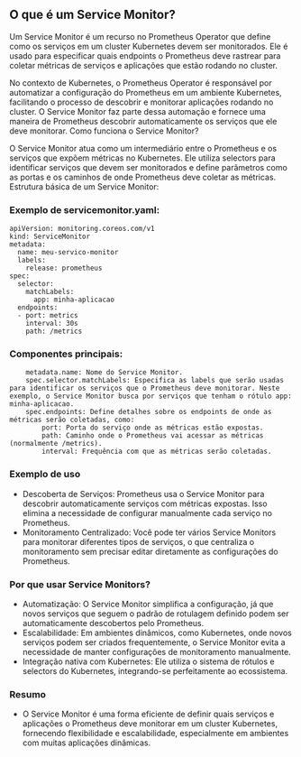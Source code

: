 ## O que é um Service Monitor?
Um Service Monitor é um recurso no Prometheus Operator que define como os serviços em um cluster Kubernetes devem ser monitorados. Ele é usado para especificar quais endpoints o Prometheus deve rastrear para coletar métricas de serviços e aplicações que estão rodando no cluster.

No contexto de Kubernetes, o Prometheus Operator é responsável por automatizar a configuração do Prometheus em um ambiente Kubernetes, facilitando o processo de descobrir e monitorar aplicações rodando no cluster. O Service Monitor faz parte dessa automação e fornece uma maneira de Prometheus descobrir automaticamente os serviços que ele deve monitorar.
Como funciona o Service Monitor?

O Service Monitor atua como um intermediário entre o Prometheus e os serviços que expõem métricas no Kubernetes. Ele utiliza selectors para identificar serviços que devem ser monitorados e define parâmetros como as portas e os caminhos de onde Prometheus deve coletar as métricas.
Estrutura básica de um Service Monitor:

### Exemplo de servicemonitor.yaml:
```
apiVersion: monitoring.coreos.com/v1
kind: ServiceMonitor
metadata:
  name: meu-servico-monitor
  labels:
    release: prometheus
spec:
  selector:
    matchLabels:
      app: minha-aplicacao
  endpoints:
  - port: metrics
    interval: 30s
    path: /metrics
```

### Componentes principais:
```
    metadata.name: Nome do Service Monitor.
    spec.selector.matchLabels: Especifica as labels que serão usadas para identificar os serviços que o Prometheus deve monitorar. Neste exemplo, o Service Monitor busca por serviços que tenham o rótulo app: minha-aplicacao.
    spec.endpoints: Define detalhes sobre os endpoints de onde as métricas serão coletadas, como:
        port: Porta do serviço onde as métricas estão expostas.
        path: Caminho onde o Prometheus vai acessar as métricas (normalmente /metrics).
        interval: Frequência com que as métricas serão coletadas.
```
### Exemplo de uso
- Descoberta de Serviços: Prometheus usa o Service Monitor para descobrir automaticamente serviços com métricas expostas. Isso elimina a necessidade de configurar manualmente cada serviço no Prometheus.
- Monitoramento Centralizado: Você pode ter vários Service Monitors para monitorar diferentes tipos de serviços, o que centraliza o monitoramento sem precisar editar diretamente as configurações do Prometheus.

### Por que usar Service Monitors?
- Automatização: O Service Monitor simplifica a configuração, já que novos serviços que seguem o padrão de rotulagem definido podem ser automaticamente descobertos pelo Prometheus.
- Escalabilidade: Em ambientes dinâmicos, como Kubernetes, onde novos serviços podem ser criados frequentemente, o Service Monitor evita a necessidade de manter configurações de monitoramento manualmente.
- Integração nativa com Kubernetes: Ele utiliza o sistema de rótulos e selectors do Kubernetes, integrando-se perfeitamente ao ecossistema.

### Resumo
- O Service Monitor é uma forma eficiente de definir quais serviços e aplicações o Prometheus deve monitorar em um cluster Kubernetes, fornecendo flexibilidade e escalabilidade, especialmente em ambientes com muitas aplicações dinâmicas.
